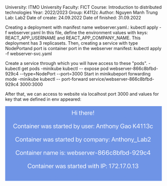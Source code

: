 University: ITMO University
Faculty: FICT
Course: Introduction to distributed technologies
Year: 2022/2023
Group: K4112c
Author: Nguyen Manh Trung
Lab: Lab2
Date of create: 24.09.2022
Date of finished: 31.09.2022

Creating a deployment with manifest name webserver.yaml.: kubectl apply -f webserver.yaml
In this file, define the environment values with keys: REACT_APP_USERNAME and REACT_APP_COMPANY_NAME. This deployment has 3 replicasets.
Then, creating a service with type NodePortand port is container port in the webserver manifest: kubectl apply -f webserver-svc.yaml

Create a service through which you will have access to these "pods". 
-kubectl get pods
-minikube kubectl -- expose pod webserver-866c8bfbd-929c4 --type=NodePort --port=3000
Start in minikubeport forwarding mode 
-minikube kubectl -- port-forward service/webserver-866c8bfbd-929c4 3000:3000   

After that, we can access to website via localhost port 3000 and values for key that we defined in env appeared:

![Image text](https://github.com/AnthonyGo4it/2022_2023-introduction_to_distributed_technologies-k4113c-Andong_Gao/blob/main/Lab2/Screen%20Shot%202022-10-26%20at%2011.36.55.png)
